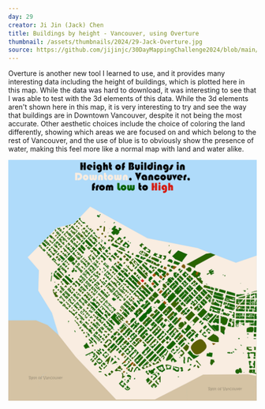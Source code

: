 ```yaml
---
day: 29
creator: Ji Jin (Jack) Chen
title: Buildings by height - Vancouver, using Overture
thumbnail: /assets/thumbnails/2024/29-Jack-Overture.jpg
source: https://github.com/jijinjc/30DayMappingChallenge2024/blob/main/Overture-29.Rmd
---
```


Overture is another new tool I learned to use, and it provides many interesting data including the height of buildings, which is plotted here in this map. While the data was hard to download, it was interesting to see that I was able to test with the 3d elements of this data. While the 3d elements aren't shown here in this map, it is very interesting to try and see the way that buildings are in Downtown Vancouver, despite it not being the most accurate. Other aesthetic choices include the choice of coloring the land differently, showing which areas we are focused on and which belong to the rest of Vancouver, and the use of blue is to obviously show the presence of water, making this feel more like a normal map with land and water alike.

![Map of buildings in Vancouver](assets/thumbnails/2024/29-Jack-Overture.jpg)
